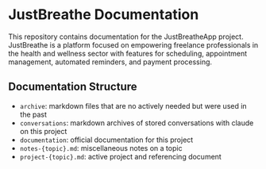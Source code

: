 # JustBreathe Documentation

This repository contains documentation for the JustBreatheApp project. JustBreathe is a platform focused on empowering freelance professionals in the health and wellness sector with features for scheduling, appointment management, automated reminders, and payment processing.

## Documentation Structure

- `archive`: markdown files that are no actively needed but were used in the past
- `conversations`: markdown archives of stored conversations with claude on this project
- `documentation`: official documentation for this project
- `notes-{topic}.md`: miscellaneous notes on a topic
- `project-{topic}.md`: active project and referencing document